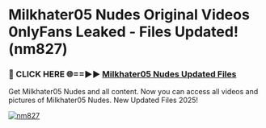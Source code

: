 # Milkhater05 Nudes Original Videos 0nlyFans Leaked - Files Updated! (nm827)

<h3>🔴 CLICK HERE 🌐==►► <a href="https://tinyurl.com/4mcuefdz" rel="nofollow">Milkhater05 Nudes Updated Files</a></h3>

Get Milkhater05 Nudes and all content. Now you can access all videos and pictures of Milkhater05 Nudes. New Updated Files 2025!

[![nm827](https://i.imgur.com/StAQSOY.gif)](https://tinyurl.com/4mcuefdz)
